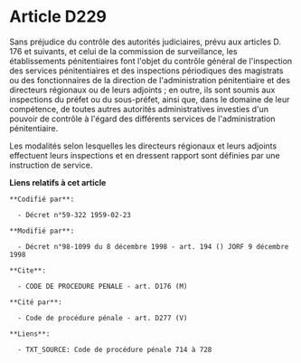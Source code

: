 # Article D229

Sans préjudice du contrôle des autorités judiciaires, prévu aux articles D. 176 et suivants, et celui de la commission de
surveillance, les établissements pénitentiaires font l'objet du contrôle général de l'inspection des services pénitentiaires
et des inspections périodiques des magistrats ou des fonctionnaires de la direction de l'administration pénitentiaire et des
directeurs régionaux ou de leurs adjoints ; en outre, ils sont soumis aux inspections du préfet ou du sous-préfet, ainsi que,
dans le domaine de leur compétence, de toutes autres autorités administratives investies d'un pouvoir de contrôle à l'égard
des différents services de l'administration pénitentiaire.

Les modalités selon lesquelles les directeurs régionaux et leurs adjoints effectuent leurs inspections et en dressent rapport
sont définies par une instruction de service.

**Liens relatifs à cet article**

	**Codifié par**:

	  - Décret n°59-322 1959-02-23

	**Modifié par**:

	  - Décret n°98-1099 du 8 décembre 1998 - art. 194 () JORF 9 décembre 1998

	**Cite**:

	  - CODE DE PROCEDURE PENALE - art. D176 (M)

	**Cité par**:

	  - Code de procédure pénale - art. D277 (V)

	**Liens**:

	  - TXT_SOURCE: Code de procédure pénale 714 à 728
